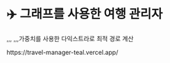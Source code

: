 <h1>✈️ 그래프를 사용한 여행 관리자</h1>
<p>,,, ,,,가중치를 사용한 다익스트라로 최적 경로 계산</p>
<p><a=["https://aryu1217.github.io/AVD-Final_Project/](https://travel-manager-teal.vercel.app/)">https://travel-manager-teal.vercel.app/</p>
